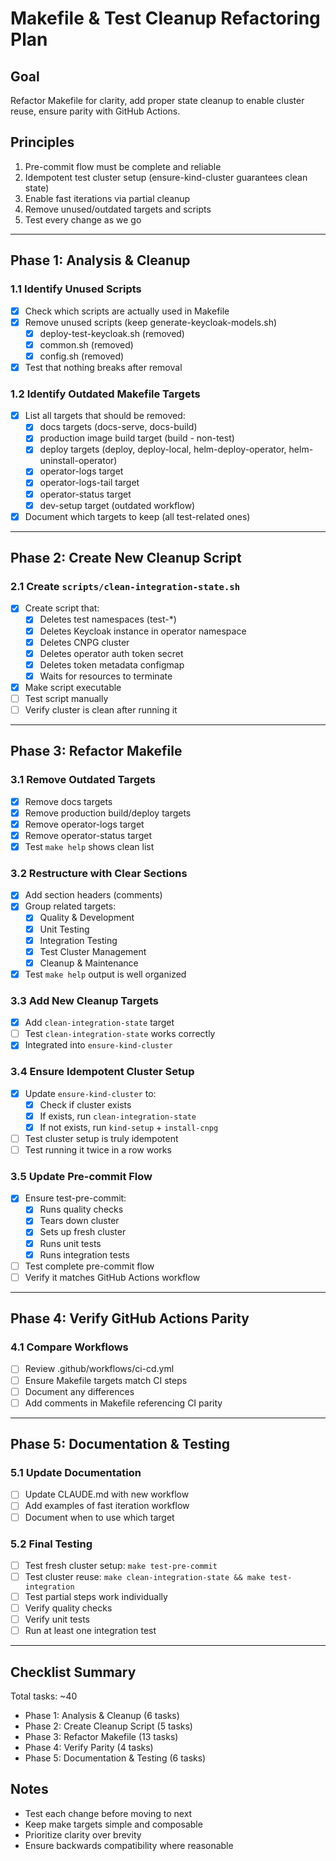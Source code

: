 # Makefile & Test Cleanup Refactoring Plan

## Goal
Refactor Makefile for clarity, add proper state cleanup to enable cluster reuse, ensure parity with GitHub Actions.

## Principles
1. Pre-commit flow must be complete and reliable
2. Idempotent test cluster setup (ensure-kind-cluster guarantees clean state)
3. Enable fast iterations via partial cleanup
4. Remove unused/outdated targets and scripts
5. Test every change as we go

---

## Phase 1: Analysis & Cleanup

### 1.1 Identify Unused Scripts
- [x] Check which scripts are actually used in Makefile
- [x] Remove unused scripts (keep generate-keycloak-models.sh)
  - [x] deploy-test-keycloak.sh (removed)
  - [x] common.sh (removed)
  - [x] config.sh (removed)
- [x] Test that nothing breaks after removal

### 1.2 Identify Outdated Makefile Targets
- [x] List all targets that should be removed:
  - [x] docs targets (docs-serve, docs-build)
  - [x] production image build target (build - non-test)
  - [x] deploy targets (deploy, deploy-local, helm-deploy-operator, helm-uninstall-operator)
  - [x] operator-logs target
  - [x] operator-logs-tail target
  - [x] operator-status target
  - [x] dev-setup target (outdated workflow)
- [x] Document which targets to keep (all test-related ones)

---

## Phase 2: Create New Cleanup Script

### 2.1 Create `scripts/clean-integration-state.sh`
- [x] Create script that:
  - [x] Deletes test namespaces (test-*)
  - [x] Deletes Keycloak instance in operator namespace
  - [x] Deletes CNPG cluster
  - [x] Deletes operator auth token secret
  - [x] Deletes token metadata configmap
  - [x] Waits for resources to terminate
- [x] Make script executable
- [ ] Test script manually
- [ ] Verify cluster is clean after running it

---

## Phase 3: Refactor Makefile

### 3.1 Remove Outdated Targets
- [x] Remove docs targets
- [x] Remove production build/deploy targets
- [x] Remove operator-logs target
- [x] Remove operator-status target
- [x] Test `make help` shows clean list

### 3.2 Restructure with Clear Sections
- [x] Add section headers (comments)
- [x] Group related targets:
  - [x] Quality & Development
  - [x] Unit Testing
  - [x] Integration Testing
  - [x] Test Cluster Management
  - [x] Cleanup & Maintenance
- [x] Test `make help` output is well organized

### 3.3 Add New Cleanup Targets
- [x] Add `clean-integration-state` target
- [ ] Test `clean-integration-state` works correctly
- [x] Integrated into `ensure-kind-cluster`

### 3.4 Ensure Idempotent Cluster Setup
- [x] Update `ensure-kind-cluster` to:
  - [x] Check if cluster exists
  - [x] If exists, run `clean-integration-state`
  - [x] If not exists, run `kind-setup` + `install-cnpg`
- [ ] Test cluster setup is truly idempotent
- [ ] Test running it twice in a row works

### 3.5 Update Pre-commit Flow
- [x] Ensure test-pre-commit:
  - [x] Runs quality checks
  - [x] Tears down cluster
  - [x] Sets up fresh cluster
  - [x] Runs unit tests
  - [x] Runs integration tests
- [ ] Test complete pre-commit flow
- [ ] Verify it matches GitHub Actions workflow

---

## Phase 4: Verify GitHub Actions Parity

### 4.1 Compare Workflows
- [ ] Review .github/workflows/ci-cd.yml
- [ ] Ensure Makefile targets match CI steps
- [ ] Document any differences
- [ ] Add comments in Makefile referencing CI parity

---

## Phase 5: Documentation & Testing

### 5.1 Update Documentation
- [ ] Update CLAUDE.md with new workflow
- [ ] Add examples of fast iteration workflow
- [ ] Document when to use which target

### 5.2 Final Testing
- [ ] Test fresh cluster setup: `make test-pre-commit`
- [ ] Test cluster reuse: `make clean-integration-state && make test-integration`
- [ ] Test partial steps work individually
- [ ] Verify quality checks
- [ ] Verify unit tests
- [ ] Run at least one integration test

---

## Checklist Summary

Total tasks: ~40
- Phase 1: Analysis & Cleanup (6 tasks)
- Phase 2: Create Cleanup Script (5 tasks)
- Phase 3: Refactor Makefile (13 tasks)
- Phase 4: Verify Parity (4 tasks)
- Phase 5: Documentation & Testing (6 tasks)

## Notes
- Test each change before moving to next
- Keep make targets simple and composable
- Prioritize clarity over brevity
- Ensure backwards compatibility where reasonable
